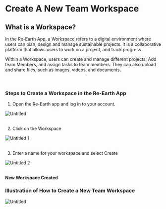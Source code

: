 # Create A New Team Workspace

## What is a Workspace?

In the Re-Earth App, a Workspace refers to a digital environment where users can plan, design and manage sustainable projects. It is a collaborative platform that allows users to work on a project, and track progress.

Within a Workspace, users can create and manage different projects, Add team Members, and assign tasks to team members. They can also upload and share files, such as images, videos, and documents.
<br>
<br>
<br>

### Steps to Create a Workspace in the Re-Earth App

1. Open the Re-Earth app and log in to your account.

![Untitled](https://github.com/CS-eukarya/User-Manual-English-/assets/154571156/55817720-bf41-4dff-9da0-2667b713107d)
<br>
<br>

2. Click on the Workspace

![Untitled 1](https://github.com/CS-eukarya/User-Manual-English-/assets/154571156/d03f4cee-8299-4e6e-9933-e9c6000c527e)
<br>
<br>

3. Enter a name for your workspace and select Create

![Untitled 2](https://github.com/CS-eukarya/User-Manual-English-/assets/154571156/1599f531-cb42-4e20-baa2-e5426a54925e)
<br>
<br>

**New Workspace Created**          

### Illustration of How to Create a New Team Workspace

![Untitled](https://github.com/CS-eukarya/User-Manual-English-/assets/154571156/3a177cf4-de2d-4603-a46c-05422377fbf6)
